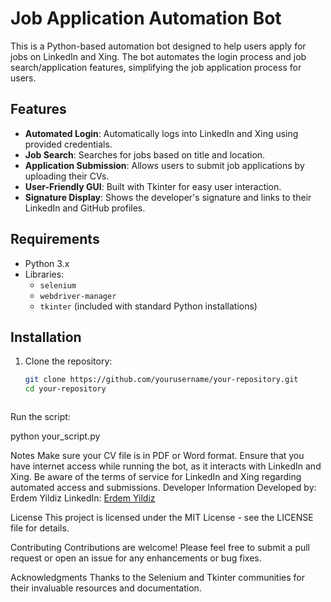 # Job Application Automation Bot

This is a Python-based automation bot designed to help users apply for jobs on LinkedIn and Xing. The bot automates the login process and job search/application features, simplifying the job application process for users.

## Features

- **Automated Login**: Automatically logs into LinkedIn and Xing using provided credentials.
- **Job Search**: Searches for jobs based on title and location.
- **Application Submission**: Allows users to submit job applications by uploading their CVs.
- **User-Friendly GUI**: Built with Tkinter for easy user interaction.
- **Signature Display**: Shows the developer's signature and links to their LinkedIn and GitHub profiles.

## Requirements

- Python 3.x
- Libraries:
  - `selenium`
  - `webdriver-manager`
  - `tkinter` (included with standard Python installations)

## Installation

1. Clone the repository:
   ```bash
   git clone https://github.com/yourusername/your-repository.git
   cd your-repository



Run the script:

python your_script.py



Notes
Make sure your CV file is in PDF or Word format.
Ensure that you have internet access while running the bot, as it interacts with LinkedIn and Xing.
Be aware of the terms of service for LinkedIn and Xing regarding automated access and submissions.
Developer Information
Developed by: Erdem Yildiz
LinkedIn: [Erdem Yildiz](https://www.linkedin.com/public-profile/settings?trk=d_flagship3_profile_self_view_public_profile)

License
This project is licensed under the MIT License - see the LICENSE file for details.

Contributing
Contributions are welcome! Please feel free to submit a pull request or open an issue for any enhancements or bug fixes.

Acknowledgments
Thanks to the Selenium and Tkinter communities for their invaluable resources and documentation.
